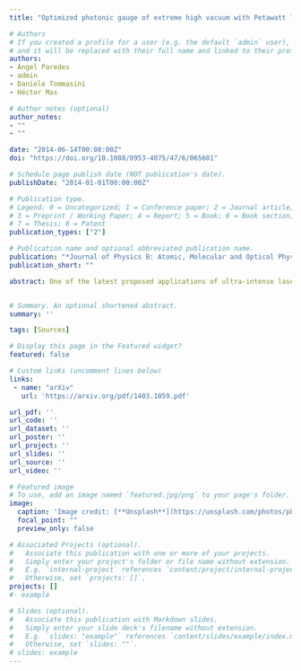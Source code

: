 ```yaml
---
title: "Optimized photonic gauge of extreme high vacuum with Petawatt lasers"

# Authors
# If you created a profile for a user (e.g. the default `admin` user), write the username (folder name) here 
# and it will be replaced with their full name and linked to their profile.
authors:
- Ángel Paredes
- admin
- Daniele Tommasini
- Héctor Mas

# Author notes (optional)
author_notes:
- ""
- ""

date: "2014-06-14T00:00:00Z"
doi: "https://doi.org/10.1088/0953-4075/47/6/065601"

# Schedule page publish date (NOT publication's date).
publishDate: "2014-01-01T00:00:00Z"

# Publication type.
# Legend: 0 = Uncategorized; 1 = Conference paper; 2 = Journal article;
# 3 = Preprint / Working Paper; 4 = Report; 5 = Book; 6 = Book section;
# 7 = Thesis; 8 = Patent
publication_types: ["2"]

# Publication name and optional abbreviated publication name.
publication: "*Journal of Physics B: Atomic, Molecular and Optical Physics* **47**, 065601 (2014)"
publication_short: ""

abstract: One of the latest proposed applications of ultra-intense laser pulses is their possible use to gauge extreme high vacuum by measuring the photon radiation resulting from nonlinear Thomson scattering within a vacuum tube. Here, we provide a complete analysis of the process, computing the expected rates and spectra, both for linear and circular polarizations of the laser pulses, taking into account the effect of the time envelope in a slowly varying envelope approximation. We also design a realistic experimental configuration allowing for the implementation of the idea and compute the corresponding geometric efficiencies. Finally, we develop an optimization procedure for this photonic gauge of extreme high vacuum at high repetition rate Petawatt and multi-Petawatt laser facilities, such as VEGA, JuSPARC and ELI


# Summary. An optional shortened abstract.
summary: '' 

tags: [Sources]

# Display this page in the Featured widget?
featured: false

# Custom links (uncomment lines below)
links:
 - name: "arXiv"
   url: 'https://arxiv.org/pdf/1403.1059.pdf'

url_pdf: ''
url_code: ''
url_dataset: ''
url_poster: ''
url_project: ''
url_slides: ''
url_source: ''
url_video: ''

# Featured image
# To use, add an image named `featured.jpg/png` to your page's folder. 
image:
  caption: 'Image credit: [**Unsplash**](https://unsplash.com/photos/pLCdAaMFLTE)'
  focal_point: ""
  preview_only: false

# Associated Projects (optional).
#   Associate this publication with one or more of your projects.
#   Simply enter your project's folder or file name without extension.
#   E.g. `internal-project` references `content/project/internal-project/index.md`.
#   Otherwise, set `projects: []`.
projects: []
#- example

# Slides (optional).
#   Associate this publication with Markdown slides.
#   Simply enter your slide deck's filename without extension.
#   E.g. `slides: "example"` references `content/slides/example/index.md`.
#   Otherwise, set `slides: ""`.
# slides: example
---
```

